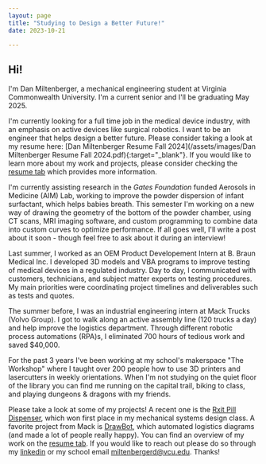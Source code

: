 ```yaml
---
layout: page
title: "Studying to Design a Better Future!"
date: 2023-10-21

---
```

## Hi!

I'm Dan Miltenberger, a mechanical engineering student at Virginia Commonwealth University. I'm a current senior and I'll be graduating May 2025. 

I'm currently looking for a full time job in the medical device industry, with an emphasis on active devices like surgical robotics. I want to be an engineer that helps design a better future. Please consider taking a look at my resume here: [Dan Miltenberger Resume Fall 2024](/assets/images/Dan Miltenberger Resume Fall 2024.pdf){:target="_blank"}. If you would like to learn more about my work and projects, please consider checking the [resume tab](https://danmiltenberger.github.io/resume/) which provides more information. 

I'm currently assisting research in the _Gates Foundation_ funded Aerosols in Medicine (AIM) Lab, working to improve the powder dispersion of infant surfactant, which helps babies breath. This semester I'm working on a new way of drawing the geometry of the bottom of the powder chamber, using CT scans, MRI imaging software, and custom programming to combine data into custom curves to optimize performance. If all goes well, I'll write a post about it soon - though feel free to ask about it during an interview! 

Last summer, I worked as an OEM Product Developement Intern at B. Braun Medical Inc. I developed 3D models and VBA programs to improve testing of medical devices in a regulated industry. Day to day, I communicated with customers, technicians, and subject matter experts on testing procedures. My main priorities were coordinating project timelines and deliverables such as tests and quotes. 

The summer before, I was an industrial engineering intern at Mack Trucks (Volvo Group). I got to walk along an active assembly line (120 trucks a day) and help improve the logistics department. Through different robotic process automations (RPA)s, I eliminated 700 hours of tedious work and saved $40,000.  

For the past 3 years I've been working at my school's makerspace "The Workshop" where I taught over 200 people how to use 3D printers and lasercutters in weekly orientations. When I'm not studying on the quiet floor of the library you can find me running on the capital trail, biking to class, and playing dungeons & dragons with my friends.            

Please take a look at some of my projects! A recent one is the [Rxit Pill Dispenser](https://danmiltenberger.github.io/posts/PILL-PEZ-DISPENSER/), which won first place in my mechanical systems design class. A favorite project from Mack is [DrawBot](https://danmiltenberger.github.io/posts/DRAW-BOT-OVERVIEW/), which automated logistics diagrams (and made a lot of people really happy). You can find an overview of my work on the [resume tab](https://danmiltenberger.github.io/resume/). If you would like to reach out please do so through my [linkedin](https://www.linkedin.com/in/dan-miltenberger/) or my school email miltenbergerd@vcu.edu. Thanks!
